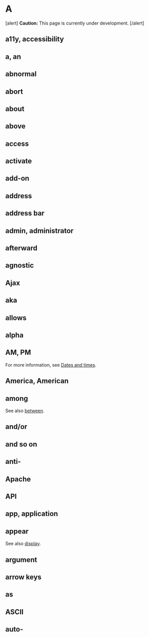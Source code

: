 # A

[alert] **Caution:** This page is currently under development. [/alert]

## a11y, accessibility
## a, an
## abnormal
## abort
## about
## above
## access
## activate
## add-on
## address
## address bar
## admin, administrator
## afterward
## agnostic
## Ajax
## aka
## allows
## alpha
## AM, PM


For more information, see [Dates and times]().

## America, American
## among



See also [between]().

## and/or
## and so on
## anti-
## Apache
## API
## app, application
## appear


See also [display]().

## argument
## arrow keys
## as
## ASCII
## auto-
